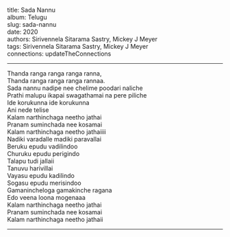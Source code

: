 title: Sada Nannu  
album: Telugu  
slug: sada-nannu  
date: 2020  
authors: Sirivennela Sitarama Sastry, Mickey J Meyer  
tags: Sirivennela Sitarama Sastry, Mickey J Meyer  
connections: updateTheConnections  

------------

Thanda ranga ranga ranga ranna,  
Thanda ranga ranga ranga rannaa.  
Sada nannu nadipe nee chelime poodari naliche  
Prathi malupu ikapai swagathamai na pere piliche  
Ide korukunna ide korukunna  
Ani nede telise  
Kalam narthinchaga neetho jathai  
Pranam suminchada nee kosamai  
Kalam narthinchaga neetho jathaiiii  
Nadiki varadalle madiki paravallai  
Beruku epudu vadilindoo  
Churuku epudu perigindo  
Talapu tudi jallaii  
Tanuvu harivillai  
Vayasu epudu kadilindo  
Sogasu epudu merisindoo  
Gamanincheloga gamakinche ragana  
Edo veena loona mogenaaa  
Kalam narthinchaga neetho jathai  
Pranam suminchada nee kosamai  
Kalam narthinchaga neetho jathaii  


------------
